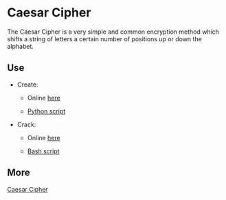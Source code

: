 # Caesar Cipher

The Caesar Cipher is a very simple and common encryption method which shifts a string of letters a certain number of positions up or down the alphabet.

## Use

* Create:

    * Online [here](http://tools.zenverse.net/caesar-cipher/)

    * [Python script](http://www.stealthcopter.com/blog/2009/12/python-cryptography-caesar-shift-encryption-shift-cipher/)

* Crack:

    * Online [here](http://tools.zenverse.net/caesar-cipher/)

    * [Bash script](http://www.linux-support.com/cms/chris-lamb-decrypting-the-caesar-cipher-using-shell/)

## More

[Caesar Cipher](https://en.wikipedia.org/wiki/Caesar_cipher)
